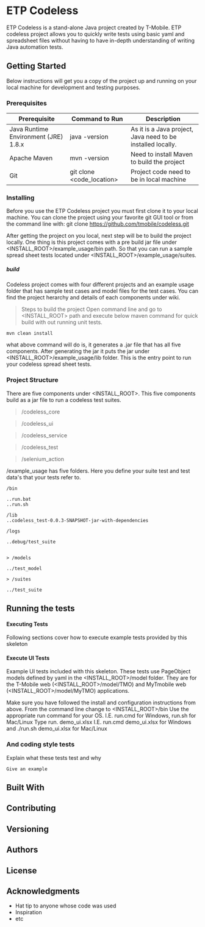 # ETP Codeless

ETP Codeless is a stand-alone Java project created by T-Mobile. ETP codeless project allows you to quickly write tests using basic yaml and spreadsheet files without having to have in-depth understanding of writing Java automation tests.

## Getting Started

Below instructions will get you a copy of the project up and running on your local machine for development and testing purposes.

### Prerequisites

| Prerequisite | Command to Run | Description |
| ------------ | -------------- | -----------  |
| Java Runtime Environment (JRE) 1.8.x | java -version | As it is a Java project, Java need to be installed locally.
| Apache Maven | mvn -version | Need to install Maven to build the project |
| Git | git clone <code_location> | Project code need to be in local machine |

### Installing

Before you use the ETP Codeless project you must first clone it to your local machine. 
You can clone the project using your favorite git GUI tool or from the command line with: 
git clone https://github.com/tmobile/codeless.git

After getting the project on you local, next step will be to build the project locally. One thing is
this project comes with a pre build jar file under <INSTALL_ROOT>/example_usage/bin path. So that you can run
a sample spread sheet tests located under <INSTALL_ROOT>/example_usage/suites.

##### build
Codeless project comes with four different projects and an example usage folder that has sample test cases and model files for the test cases. You can find the project herarchy and details of each components under wiki.

> Steps to build the project
Open command line and go to <INSTALL_ROOT> path and execute below maven command for quick build with out running unit tests.
```
mvn clean install
```
what above command will do is, it generates a .jar file that has all five components. After generating the jar it puts the jar under <INSTALL_ROOT>/example_usage/lib folder. This is the entry point to run your codeless spread sheet tests.

### Project Structure

There are five components under <INSTALL_ROOT>. This five components build as a jar file to run a codeless test suites.

> /codeless_core

> /codeless_ui

> /codeless_service

> /codeless_test

> /selenium_action

/example_usage has five folders. Here you define your suite test and test data's that your tests refer to. 

```
/bin

..run.bat
..run.sh

/lib
..codeless_test-0.0.3-SNAPSHOT-jar-with-dependencies

/logs

..debug/test_suite


> /models

../test_model

> /suites

../test_suite
```

## Running the tests
#### Executing Tests
Following sections cover how to execute example tests provided by this skeleton

#### Execute UI Tests
Example UI tests included with this skeleton. These tests use PageObject models defined by yaml in the <INSTALL_ROOT>/model folder. They are for the T-Mobile web (<INSTALL_ROOT>/model/TMO) and MyTmobile web (<INSTALL_ROOT>/model/MyTMO) applications.

Make sure you have followed the install and configuration instructions from above.
From the command line change to <INSTALL_ROOT>/bin
Use the appropriate run command for your OS. I.E. run.cmd for Windows, run.sh for Mac/Linux
Type run.<os> demo_ui.xlsx I.E. run.cmd demo_ui.xlsx for Windows and ./run.sh demo_ui.xlsx for Mac/Linux

### And coding style tests

Explain what these tests test and why

```
Give an example
```

## Built With


## Contributing


## Versioning


## Authors


## License


## Acknowledgments

* Hat tip to anyone whose code was used
* Inspiration
* etc

